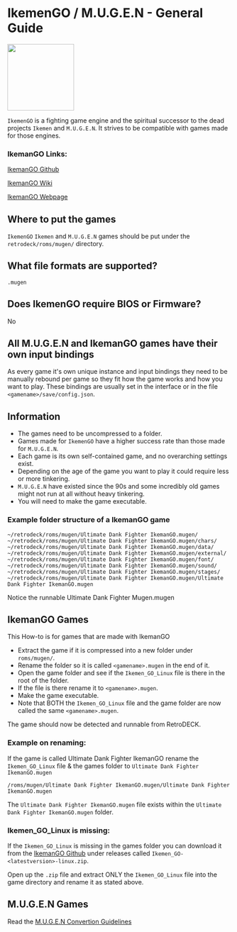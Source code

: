 # IkemenGO / M.U.G.E.N - General Guide

<img src="../../../wiki_images/logos/ikemen-go-logo.png" width="150">

`IkemenGO` is a fighting game engine and the spiritual successor to the dead projects `Ikemen` and `M.U.G.E.N`. It strives to be compatible with games made for those engines.


### IkemanGO Links:

[IkemanGO Github](https://github.com/ikemen-engine/Ikemen-GO)

[IkemanGO Wiki](https://github.com/ikemen-engine/Ikemen-GO/wiki)

[IkemanGO Webpage](https://ikemen-engine.github.io/)


## Where to put the games
`IkemenGO` `Ikemen` and `M.U.G.E.N` games should be put under the `retrodeck/roms/mugen/` directory.

## What file formats are supported?

`.mugen`

## Does IkemenGO require BIOS or Firmware?
No

## All M.U.G.E.N and IkemanGO games have their own input bindings

As every game it's own unique instance and input bindings they need to be manually rebound per game so they fit how the game works and how you want to play.
These bindings are usually set in the interface or in the file `<gamename>/save/config.json`.


## Information

- The games need to be uncompressed to a folder.
- Games made for `IkemenGO` have a higher success rate than those made for `M.U.G.E.N`.
- Each game is its own self-contained game, and no overarching settings exist.
- Depending on the age of the game you want to play it could require less or more tinkering.
- `M.U.G.E.N` have existed since the 90s and some incredibly old games might not run at all without heavy tinkering.
- You will need to make the game executable.

### Example folder structure of a IkemanGO game

```
~/retrodeck/roms/mugen/Ultimate Dank Fighter IkemanGO.mugen/
~/retrodeck/roms/mugen/Ultimate Dank Fighter IkemanGO.mugen/chars/
~/retrodeck/roms/mugen/Ultimate Dank Fighter IkemanGO.mugen/data/
~/retrodeck/roms/mugen/Ultimate Dank Fighter IkemanGO.mugen/external/
~/retrodeck/roms/mugen/Ultimate Dank Fighter IkemanGO.mugen/font/
~/retrodeck/roms/mugen/Ultimate Dank Fighter IkemanGO.mugen/sound/
~/retrodeck/roms/mugen/Ultimate Dank Fighter IkemanGO.mugen/stages/
~/retrodeck/roms/mugen/Ultimate Dank Fighter IkemanGO.mugen/Ultimate Dank Fighter IkemanGO.mugen
```
Notice the runnable Ultimate Dank Fighter Mugen.mugen

## IkemanGO Games

This How-to is for games that are made with IkemanGO

- Extract the game if it is compressed into a new folder under `roms/mugen/`.
- Rename the folder so it is called `<gamename>.mugen` in the end of it.
- Open the game folder and see if the `Ikemen_GO_Linux` file is there in the root of the folder.
- If the file is there rename it to `<gamename>.mugen`.
- Make the game executable.
- Note that BOTH the `Ikemen_GO_Linux` file and the game folder are now called the same `<gamename>.mugen`.

The game should now be detected and runnable from RetroDECK.

### Example on renaming:
If the game is called Ultimate Dank Fighter IkemanGO rename the `Ikemen_GO_Linux` file & the games folder to `Ultimate Dank Fighter IkemanGO.mugen`

```
/roms/mugen/Ultimate Dank Fighter IkemanGO.mugen/Ultimate Dank Fighter IkemanGO.mugen
```

The `Ultimate Dank Fighter IkemanGO.mugen` file exists within the `Ultimate Dank Fighter IkemanGO.mugen` folder.

### Ikemen_GO_Linux is missing:

If the `Ikemen_GO_Linux` is missing in the games folder you can download it from the [IkemanGO Github](https://github.com/ikemen-engine/Ikemen-GO) under releases called
`Ikemen_GO-<latestversion>-linux.zip`.

Open up the `.zip` file and extract ONLY the `Ikemen_GO_Linux` file into the game directory and rename it as stated above.

## M.U.G.E.N Games

Read the [M.U.G.E.N Convertion Guidelines](mugen-conversion.md)

